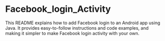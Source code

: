 # Facebook_login_Activity
This README explains how to add Facebook login to an Android app using Java. It provides easy-to-follow instructions and code examples, and making it simpler to make Facebook login activity with your own.
